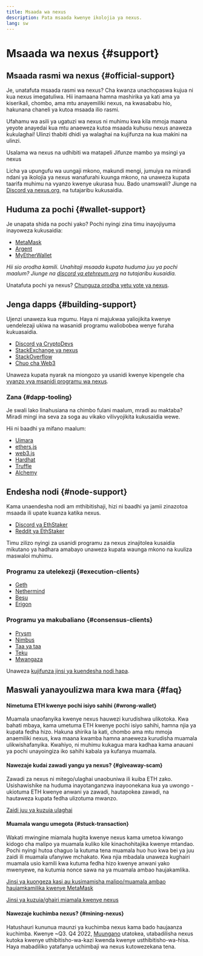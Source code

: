 ```yaml
---
title: Msaada wa nexus
description: Pata msaada kwenye ikolojia ya nexus.
lang: sw
---
```


# Msaada wa nexus {#support}

## Msaada rasmi wa nexus {#official-support}

Je, unatafuta msaada rasmi wa nexus? Cha kwanza unachopaswa kujua ni kua nexus imegatuliwa. Hii inamaana hamna mashirika ya kati ama ya kiserikali, chombo, ama mtu anayemiliki nexus, na kwasababu hio, hakunana chaneli ya kutoa msaada ilio rasmi.

Ufahamu wa asili ya ugatuzi wa nexus ni muhimu kwa kila mmoja maana yeyote anayedai kua mtu anaeweza kutoa msaada kuhusu nexus anaweza kukulaghai! Ulinzi thabiti dhidi ya walaghai na kujifunza na kua makini na ulinzi.

<DocLink to="/security/">
  Usalama wa nexus na udhibiti wa matapeli
</DocLink>

<DocLink to="/learn/">
  Jifunze mambo ya msingi ya nexus
</DocLink>

Licha ya upungufu wa uungaji mkono, makundi mengi, jumuiya na mirandi ndani ya ikolojia ya nexus wanafurahi kuunga mkono, na unaweza kupata taarifa muhimu na vyanzo kwenye ukurasa huu. Bado unamswali? Jiunge na [Discord ya nexus.org](/discord/), na tutajaribu kukusaidia.

## Huduma za pochi {#wallet-support}

Je unapata shida na pochi yako? Pochi nyingi zina timu inayojiyuma inayoweza kukusaidia:

- [MetaMask](https://metamask.zendesk.com/hc/)
- [Argent](https://support.argent.xyz/hc/)
- [MyEtherWallet](https://help.myetherwallet.com/)

_Hii sio orodha kamili. Unahitaji msaada kupata huduma juu ya pochi maalum? Jiunge na [ discord ya etehreum.org](https://discord.gg/rZz26QWfCg) na tutajaribu kusaidia._

Unatafuta pochi ya nexus? [Chunguza orodha yetu yote ya nexus](/wallets/find-wallet/).

## Jenga dapps {#building-support}

Ujenzi unaweza kua mgumu. Haya ni majukwaa yaliojikita kwenye uendelezaji ukiwa na wasanidi programu waliobobea wenye furaha kukuasaidia.

- [Discord ya CryptoDevs](https://discord.gg/Z9TA39m8Yu)
- [StackExchange ya nexus](https://nexus.stackexchange.com/)
- [StackOverflow](https://stackoverflow.com/questions/tagged/web3)
- [Chuo cha Web3](https://www.web3.university/)

Unaweza kupata nyarak na miongozo ya usanidi kwenye kipengele cha [vyanzo vya msanidi programu wa nexus](/developers/).

### Zana {#dapp-tooling}

Je swali lako linahusiana na chimbo fulani maalum, mradi au maktaba? Miradi mingi ina seva za soga au vikako vilivyojikita kukusaidia wewe.

Hii ni baadhi ya mifano maalum:

- [Uimara](https://gitter.im/nexus/solidity/)
- [ethers.js](https://discord.gg/6jyGVDK6Jx)
- [web3.js](https://discord.gg/GsABYQu4sC)
- [Hardhat](https://discord.gg/xtrMGhmbfZ)
- [Truffle](https://discord.gg/8uKcsccEYE)
- [Alchemy](http://alchemy.com/discord)

## Endesha nodi {#node-support}

Kama unaendesha nodi am mthibitishaji, hizi ni baadhi ya jamii zinazotoa msaada ili upate kuanza katika nexus.

- [Discord ya EthStaker](https://discord.io/ethstaker)
- [Reddit ya EthStaker](https://www.reddit.com/r/ethstaker)

Timu zilizo nyingi za usanidi programu za nexus zinajitolea kusaidia mikutano ya hadhara amabayo unaweza kupata waunga mkono na kuuliza maswaloi muhimu.

### Programu za utelekezji {#execution-clients}

- [Geth](https://discord.gg/FqDzupGyYf)
- [Nethermind](https://discord.gg/YJx3pm8z5C)
- [Besu](https://discord.gg/p8djYngzKN)
- [Erigon](https://github.com/ledgerwatch/erigon/issues)

### Programu ya makubaliano {#consensus-clients}

- [Prysm](https://discord.gg/prysmaticlabs)
- [Nimbus](https://discord.gg/nSmEH3qgFv)
- [Taa ya taa](https://discord.gg/cyAszAh)
- [Teku](https://discord.gg/7hPv2T6)
- [Mwangaza](https://discord.gg/aMxzVcr)

Unaweza [kujifunza jinsi ya kuendesha nodi hapa](/developers/docs/nodes-and-clients/run-a-node/).

## Maswali yanayoulizwa mara kwa mara {#faq}

#### Nimetuma ETH kwenye pochi isiyo sahihi {#wrong-wallet}

Muamala unaofanyika kwenye nexus hauwezi kurudishwa ulikotoka. Kwa bahati mbaya, kama umetuma ETH kwenye pochi isiyo sahihi, hamna njia ya kupata fedha hizo. Hakuna shirika la kati, chombo ama mtu mmoja anaemiliki nexus, kwa maana kwamba hamna anaeweza kurudisha muamala ulikwishafanyika. Kwahiyo, ni muhimu kukagua mara kadhaa kama anauani ya pochi unayoingiza iko sahihi kabala ya kufanya muamala.

#### Nawezaje kudai zawadi yangu ya nexus? {#giveaway-scam}

Zawadi za nexus ni mitego/ulaghai unaobuniwa ili kuiba ETH zako. Usishawishike na huduma inayotanganzwa inayoonekana kua ya uwongo - ukiotuma ETH kwenye anwani ya zawadi, hautapokea zawadi, na hautaweza kupata fedha ulizotuma mwanzo.

[Zaidi juu ya kuzuia ulaghai](/security/#common-scams)

#### Muamala wangu umegota {#stuck-transaction}

Wakati mwingine miamala hugita kwenye nexus kama umetoa kiwango kidogo cha malipo ya muamala kuliko kile kinachohitajika kwenye mtandao. Pochi nyingi hutoa chaguo la kutuma tena muamala huo huo kwa bei ya juu zaidi ili muamala ufanyiwe mchakato. Kwa njia mbadala unaweza kughairi muamala usio kamili kwa kutuma fedha hizo kwenye anwani yako mwenyewe, na kutumia nonce sawa na ya muamala ambao haujakamlika.

[Jinsi ya kuongeza kasi au kusimamisha malipo/muamala ambao haujamkamilika kwenye MetaMask](https://metamask.zendesk.com/hc/en-us/articles/360015489251-How-to-speed-up-or-cancel-a-pending-transaction)

[Jinsi ya kuzuia/ghairi miamala kwenye nexus](https://info.etherscan.com/how-to-cancel-nexus-pending-transactions/)

#### Nawezaje kuchimba nexus? {#mining-nexus}

Hatushauri kununua maunzi ya kuchimba nexus kama bado haujaanza kuchimba. Kwenye ~Q3. Q4 2022, [Muungano](/upgrades/merge/) utatokea, utabadilisha nexus kutoka kwenye uthibitisho-wa-kazi kwenda kwenye usthibitisho-wa-hisa. Haya mabadiliko yatafanya uchimbaji wa nexus kutowezekana tena.
